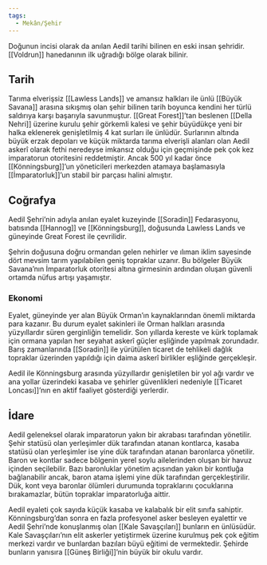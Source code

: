 ```yaml
---  
tags:
  - Mekân/Şehir  
---  
```

  
Doğunun incisi olarak da anılan Aedil tarihi bilinen en eski insan şehridir. [[Voldrun]] hanedanının ilk uğradığı bölge olarak bilinir.  
  
## Tarih  
Tarıma elverişsiz [[Lawless Lands]] ve amansız halkları ile ünlü [[Büyük Savana]] arasına sıkışmış olan şehir bilinen tarih boyunca kendini her türlü saldırıya karşı başarıyla savunmuştur. [[Great Forest]]’tan beslenen [[Della Nehri]] üzerine kurulu şehir görkemli kalesi ve şehir büyüdükçe yeni bir halka eklenerek genişletilmiş 4 kat surları ile ünlüdür. Surlarının altında büyük erzak depoları ve küçük miktarda tarıma elverişli alanları olan Aedil askerî olarak fethi neredeyse imkansız olduğu için geçmişinde pek çok kez imparatorun otoritesini reddetmiştir. Ancak 500 yıl kadar önce [[Könningsburg]]’un yöneticileri merkezden atamaya başlamasıyla [[İmparatorluk]]’un stabil bir parçası halini almıştır.  
  
## Coğrafya  
Aedil Şehri’nin adıyla anılan eyalet kuzeyinde [[Soradin]] Fedarasyonu, batısında [[Hannog]] ve [[Könningsburg]], doğusunda Lawless Lands ve güneyinde Great Forest ile çevrilidir.  
  
Şehrin doğusuna doğru ormandan gelen nehirler ve ılıman iklim sayesinde dört mevsim tarım yapılabilen geniş topraklar uzanır. Bu bölgeler Büyük Savana’nın İmparatorluk otoritesi altına girmesinin ardından oluşan güvenli ortamda nüfus artışı yaşamıştır.   
  
### Ekonomi  
Eyalet, güneyinde yer alan Büyük Orman’ın kaynaklarından önemli miktarda para kazanır. Bu durum eyalet sakinleri ile Orman halkları arasında yüzyıllardır süren gerginliğin temelidir. Son yıllarda kereste ve kürk toplamak için ormana yapılan her seyahat askerî güçler eşliğinde yapılmak zorundadır. Barış zamanlarında [[Soradin]] ile yürütülen ticaret de tehlikeli dağlık topraklar üzerinden yapıldığı için daima askerî birlikler eşliğinde gerçekleşir.  
  
Aedil ile Könningsburg arasında yüzyıllardır genişletilen bir yol ağı vardır ve ana yollar üzerindeki kasaba ve şehirler güvenlikleri nedeniyle [[Ticaret Loncası]]’nın en aktif faaliyet gösterdiği yerlerdir.  
  
## İdare  
Aedil geleneksel olarak imparatorun yakın bir akrabası tarafından yönetilir. Şehir statüsü olan yerleşimler dük tarafından atanan kontlarca, kasaba statüsü olan yerleşimler ise yine dük tarafından atanan baronlarca yönetilir. Baron ve kontlar sadece bölgenin yerel soylu ailelerinden oluşan bir havuz içinden seçilebilir. Bazı baronluklar yönetim açısından yakın bir kontluğa bağlanabilir ancak, baron atama işlemi yine dük tarafından gerçekleştirilir. Dük, kont veya baronlar ölümleri durumunda topraklarını çocuklarına bırakamazlar, bütün topraklar imparatorluğa aittir.  
  
Aedil eyaleti çok sayıda küçük kasaba ve kalabalık bir elit sınıfa sahiptir. Könningsburg’dan sonra en fazla profesyonel asker besleyen eyalettir ve Aedil Şehri’nde konuşlanmış olan [[Kale Savaşçıları]] bunların en ünlüsüdür. Kale Savaşçıları’nın elit askerler yetiştirmek üzerine kurulmuş pek çok eğitim merkezi vardır ve bunlardan bazıları büyü eğitimi de vermektedir. Şehirde bunların yanısıra [[Güneş Birliği]]’nin büyük bir okulu vardır.   
